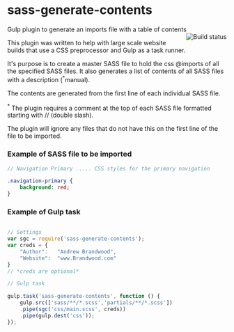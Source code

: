 
# sass-generate-contents
Gulp plugin to generate an imports file with a  table of contents <a href="https://travis-ci.org/andrewbrandwood/sass-generate-contents"><img align="right" src="https://travis-ci.org/andrewbrandwood/sass-generate-contents.svg?branch=master" alt="Build status" /></a>

This plugin was written to help with large scale website builds that use a CSS preprocessor and Gulp as a task runner.

It's purpose is to create a master SASS file to hold the css @imports of all the specified SASS files.  It also generates a list of contents of all SASS files with a description (<sup>*</sup>manual).

The contents are generated from the first line of each individual SASS file.

<sup>*</sup> The plugin requires a comment at the top of each SASS file formatted starting with // (double slash).

The plugin will ignore any files that do not have this on the first line of the file to be imported.


### Example of SASS file to be imported

```SASS
// Navigation Primary ..... CSS styles for the primary navigation

.navigation-primary {
	background: red;
}

```

### Example of Gulp task

```javascript

// Settings 
var sgc = require('sass-generate-contents');
var creds = {
	"Author": 	"Andrew Brandwood",
	"Website": 	"www.Brandwood.com"
}
// *creds are optional*

// Gulp task

gulp.task('sass-generate-contents', function () {
	gulp.src(['sass/**/*.scss','partials/**/*.scss'])
	.pipe(sgc('css/main.scss', creds))
	.pipe(gulp.dest('css'));
});

```
